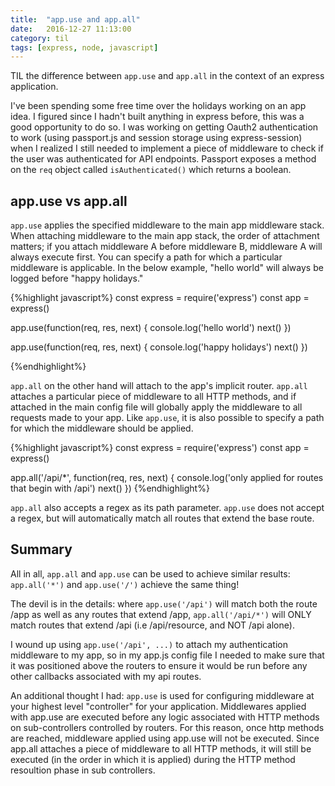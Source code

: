 ```yaml
---
title:  "app.use and app.all"
date:   2016-12-27 11:13:00
category: til
tags: [express, node, javascript]
---
```


TIL the difference between `app.use` and `app.all` in the context of an express application.

I've been spending some free time over the holidays working on an app idea. I figured since I hadn't built anything in express before, this was a good opportunity to do so. I was working on getting Oauth2 authentication to work (using passport.js and session storage using express-session) when I realized I still needed to implement a piece of middleware to check if the user was authenticated for API endpoints. Passport exposes a method on the `req` object called `isAuthenticated()` which returns a boolean.

## app.use vs app.all

`app.use` applies the specified middleware to the main app middleware stack. When attaching middleware to the main app stack, the order of attachment matters; if you attach middleware A before middleware B, middleware A will always execute first. You can specify a path for which a particular middleware is applicable. In the below example, "hello world" will always be logged before "happy holidays."

{%highlight javascript%}
const express = require('express')
const app = express()

app.use(function(req, res, next) {
  console.log('hello world')
  next()
})

app.use(function(req, res, next) {
  console.log('happy holidays')
  next()
})

{%endhighlight%}

`app.all` on the other hand will attach to the app's implicit router. `app.all` attaches a particular piece of middleware to all HTTP methods, and if attached in the main config file will globally apply the middleware to all requests made to your app. Like `app.use`, it is also possible to specify a path for which the middleware should be applied.

{%highlight javascript%}
const express = require('express')
const app = express()

app.all('/api/*', function(req, res, next) {
  console.log('only applied for routes that begin with /api')
  next()
})
{%endhighlight%}

`app.all` also accepts a regex as its path parameter. `app.use` does not accept a regex, but will automatically match all routes that extend the base route.

## Summary

All in all, `app.all` and `app.use` can be used to achieve similar results: `app.all('*')` and `app.use('/')` achieve the same thing!

The devil is in the details: where `app.use('/api')` will match both the route /app as well as any routes that extend /app, `app.all('/api/*')` will ONLY match routes that extend /api (i.e /api/resource, and NOT /api alone).

I wound up using `app.use('/api', ...)` to attach my authentication middleware to my app, so in my app.js config file I needed to make sure that it was positioned above the routers to ensure it would be run before any other callbacks associated with my api routes.

An additional thought I had: `app.use` is used for configuring middleware at your highest level "controller" for your application. Middlewares applied with app.use are executed before any logic associated with HTTP methods on sub-controllers controlled by routers. For this reason, once http methods are reached, middleware applied using app.use will not be executed. Since app.all attaches a piece of middleware to all HTTP methods, it will still be executed (in the order in which it is applied) during the HTTP method resoultion phase in sub controllers.
